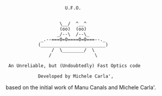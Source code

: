                           U.F.O.
 
 
                        \__/  ^__^
                        (oo)  (oo)
                       _/--\  /--\_
                 _.--===0=0====0=0===--._
                (________________________)
                     /  \________/  \
                    /                \
 
     An Unreliable, but (Undoubtedly) Fast Optics code

                Developed by Michele Carla',
 based on the initial work of Manu Canals and Michele Carla'.
